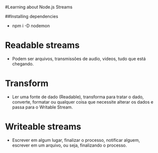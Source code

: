 #Learning about Node.js Streams

##Installing dependencies

- npm i -D nodemon

# Readable streams
 - Podem ser arquivos, transmissões de audio, videos, tudo que está chegando.

# Transform
 - Ler uma fonte de dado (Readable), transforma para tratar o dado, converte, formatar ou qualquer coisa que necessite alterar os dados e passa para o Writable Stream.

# Writeable streams
 - Escrever em algum lugar, finalizar o processo, notificar alguem, escrever em um arquivo, ou seja, finalizando o processo.